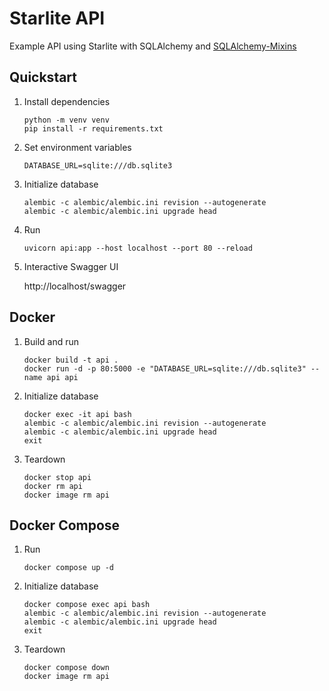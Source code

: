 # Starlite API

Example API using Starlite with SQLAlchemy and [SQLAlchemy-Mixins](https://github.com/absent1706/sqlalchemy-mixins)

## Quickstart

1. Install dependencies

    ```
    python -m venv venv
    pip install -r requirements.txt
    ```

1. Set environment variables

    ```
    DATABASE_URL=sqlite:///db.sqlite3
    ```

1. Initialize database

    ```
    alembic -c alembic/alembic.ini revision --autogenerate
    alembic -c alembic/alembic.ini upgrade head
    ```

1. Run

    ```
    uvicorn api:app --host localhost --port 80 --reload
    ```

1. Interactive Swagger UI

    http://localhost/swagger

## Docker

1. Build and run

   ```
   docker build -t api .
   docker run -d -p 80:5000 -e "DATABASE_URL=sqlite:///db.sqlite3" --name api api
   ```

1. Initialize database

   ```
   docker exec -it api bash
   alembic -c alembic/alembic.ini revision --autogenerate
   alembic -c alembic/alembic.ini upgrade head
   exit
   ```

1. Teardown

   ```
   docker stop api
   docker rm api
   docker image rm api
   ```

## Docker Compose

1. Run

   ```
   docker compose up -d
   ```

1. Initialize database

   ```
   docker compose exec api bash
   alembic -c alembic/alembic.ini revision --autogenerate
   alembic -c alembic/alembic.ini upgrade head
   exit
   ```

1. Teardown

   ```
   docker compose down
   docker image rm api
   ```
